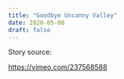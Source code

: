 ```yaml
---
title: "Goodbye Uncanny Valley" 
date: 2020-05-08 
draft: false 
---
```


Story source:

https://vimeo.com/237568588




